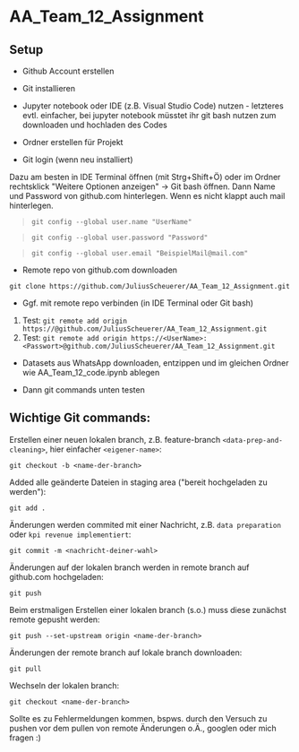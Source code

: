 # AA_Team_12_Assignment

## Setup
- Github Account erstellen
- Git installieren
- Jupyter notebook oder IDE (z.B. Visual Studio Code) nutzen - letzteres evtl. einfacher, bei jupyter notebook müsstet ihr git bash nutzen zum downloaden und hochladen des Codes
- Ordner erstellen für Projekt

- Git login (wenn neu installiert) 

Dazu am besten in IDE Terminal öffnen (mit Strg+Shift+Ö) oder im Ordner rechtsklick "Weitere Optionen anzeigen" -> Git bash öffnen. Dann Name und Password von github.com hinterlegen. Wenn es nicht klappt auch mail hinterlegen.


>`git config --global user.name "UserName"`

>`git config --global user.password "Password"`

>`git config --global user.email "BeispielMail@mail.com"`

- Remote repo von github.com downloaden

`git clone https://github.com/JuliusScheuerer/AA_Team_12_Assignment.git`

- Ggf. mit remote repo verbinden (in IDE Terminal oder Git bash)
1. Test: `git remote add origin https://@github.com/JuliusScheuerer/AA_Team_12_Assignment.git`
2. Test: `git remote add origin https://<UserName>:<Passwort>@github.com/JuliusScheuerer/AA_Team_12_Assignment.git`


- Datasets aus WhatsApp downloaden, entzippen und im gleichen Ordner wie AA_Team_12_code.ipynb ablegen

- Dann git commands unten testen


## Wichtige Git commands: 

Erstellen einer neuen lokalen branch, z.B. feature-branch `<data-prep-and-cleaning>`, hier einfacher `<eigener-name>`:
```
git checkout -b <name-der-branch>
```
Added alle geänderte Dateien in staging area ("bereit hochgeladen zu werden"):
```
git add .
```

Änderungen werden commited mit einer Nachricht, z.B. `data preparation` oder `kpi revenue implementiert`:
```
git commit -m <nachricht-deiner-wahl>
```

Änderungen auf der lokalen branch werden in remote branch auf github.com hochgeladen:
```
git push
```

Beim erstmaligen Erstellen einer lokalen branch (s.o.) muss diese zunächst remote gepusht werden:
```
git push --set-upstream origin <name-der-branch>
```
Änderungen der remote branch auf lokale branch downloaden:
```
git pull
```
Wechseln der lokalen branch:
```
git checkout <name-der-branch>
```
Sollte es zu Fehlermeldungen kommen, bspws. durch den Versuch zu pushen vor dem pullen von remote Änderungen o.Ä., googlen oder mich fragen :)
